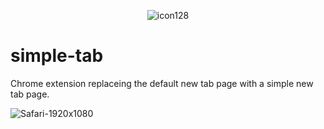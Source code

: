 <p align="Center">
  <img src="https://i.ibb.co/FYbLq1j/icon128.png" alt="icon128" border="0">
<p/>

# simple-tab
Chrome extension replaceing the default new tab page with a simple new tab page.

<img src="https://i.ibb.co/8j5r0Dd/Safari-1920x1080.png" alt="Safari-1920x1080" border="0">
